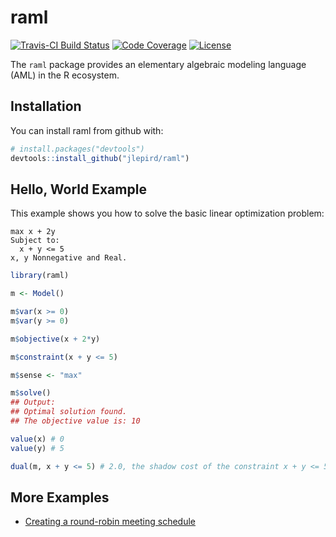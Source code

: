 # raml
[![Travis-CI Build Status](https://travis-ci.org/jlepird/raml.svg?branch=master)](https://travis-ci.org/jlepird/raml)
[![Code Coverage](https://codecov.io/gh/jlepird/raml/branch/master/graph/badge.svg)](https://codecov.io/gh/jlepird/raml)
[![License](https://img.shields.io/npm/l/express.svg)](https://www.r-project.org/Licenses/MIT)

The `raml` package provides an elementary algebraic modeling language (AML) in the R ecosystem.

## Installation

You can install raml from github with:

```R
# install.packages("devtools")
devtools::install_github("jlepird/raml")
```

## Hello, World Example

This example shows you how to solve the basic linear optimization problem:

```
max x + 2y
Subject to:
  x + y <= 5
x, y Nonnegative and Real.
```

```R
library(raml)

m <- Model()

m$var(x >= 0)
m$var(y >= 0)

m$objective(x + 2*y)

m$constraint(x + y <= 5)

m$sense <- "max"

m$solve()
## Output:
## Optimal solution found.
## The objective value is: 10

value(x) # 0
value(y) # 5

dual(m, x + y <= 5) # 2.0, the shadow cost of the constraint x + y <= 5.
```
## More Examples

* [Creating a round-robin meeting schedule](https://jlepird.github.io/raml/docs/articles/round-robin.html)
